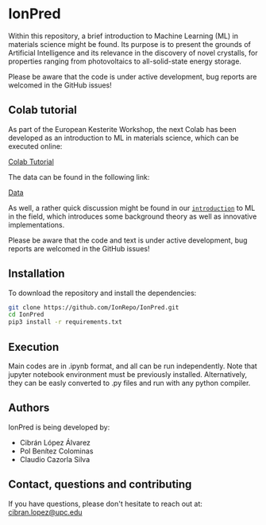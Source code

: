 # IonPred

Within this repository, a brief introduction to Machine Learning (ML) in materials science might be found. Its purpose is to present the grounds of Artificial Intelligence and its relevance in the discovery of novel crystalls, for properties ranging from photovoltaics to all-solid-state energy storage.

Please be aware that the code is under active development, bug reports are welcomed in the GitHub issues!

## Colab tutorial

As part of the European Kesterite Workshop, the next Colab has been developed as an introduction to ML in materials science, which can be executed online:

[Colab Tutorial](https://colab.research.google.com/drive/1jD_4_dzPpPdeIFkBLF12RPWLePdcBTIf?usp=sharing)

The data can be found in the following link:

[Data](https://www.dropbox.com/scl/fi/hz9acwsvprnpyhoxepyeb/data.zip?rlkey=oedrl0shx4gga8jvnl14t151q&dl=0)

As well, a rather quick discussion might be found in our [`introduction`](Introduction.pdf) to ML in the field, which introduces some background theory as well as innovative implementations.

Please be aware that the code and text is under active development, bug reports are welcomed in the GitHub issues!

## Installation

To download the repository and install the dependencies:

```bash
git clone https://github.com/IonRepo/IonPred.git
cd IonPred
pip3 install -r requirements.txt
```

## Execution

Main codes are in .ipynb format, and all can be run independently. Note that jupyter notebook environment must be previously installed. Alternatively, they can be easly converted to .py files and run with any python compiler.

## Authors

IonPred is being developed by:

 - Cibrán López Álvarez
 - Pol Benítez Colominas
 - Claudio Cazorla Silva

## Contact, questions and contributing

If you have questions, please don't hesitate to reach out at: cibran.lopez@upc.edu
